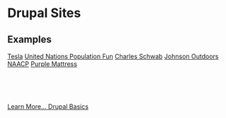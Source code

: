
# Drupal Sites
## Examples 

[Tesla](https://www.tesla.com/)
[United Nations Population Fun](https://www.unfpa.org/)
[Charles Schwab](https://www.schwab.com/)
[Johnson Outdoors](https://www.johnsonoutdoors.com/us)
[NAACP](https://naacp.org/)
[Purple Mattress](https://purple.com/)

<br>
<br>
<br>

[Learn More... Drupal Basics](../chapters.md#drupal-basics)
